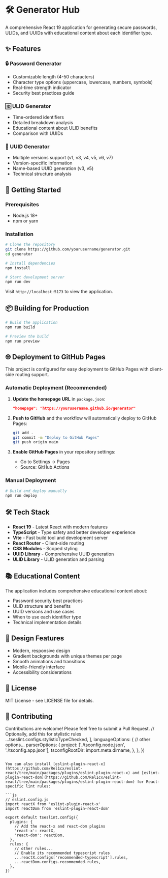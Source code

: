 # 🛠️ Generator Hub

A comprehensive React 19 application for generating secure passwords, ULIDs, and UUIDs with educational content about each identifier type.

## ✨ Features

### 🔒 Password Generator
- Customizable length (4-50 characters)
- Character type options (uppercase, lowercase, numbers, symbols)
- Real-time strength indicator
- Security best practices guide

### 🆔 ULID Generator
- Time-ordered identifiers
- Detailed breakdown analysis
- Educational content about ULID benefits
- Comparison with UUIDs

### 🔑 UUID Generator
- Multiple versions support (v1, v3, v4, v5, v6, v7)
- Version-specific information
- Name-based UUID generation (v3, v5)
- Technical structure analysis

## 🚀 Getting Started

### Prerequisites
- Node.js 18+ 
- npm or yarn

### Installation

```bash
# Clone the repository
git clone https://github.com/yourusername/generator.git
cd generator

# Install dependencies
npm install

# Start development server
npm run dev
```

Visit `http://localhost:5173` to view the application.

## 📦 Building for Production

```bash
# Build the application
npm run build

# Preview the build
npm run preview
```

## 🌐 Deployment to GitHub Pages

This project is configured for easy deployment to GitHub Pages with client-side routing support.

### Automatic Deployment (Recommended)

1. **Update the homepage URL** in `package.json`:
   ```json
   "homepage": "https://yourusername.github.io/generator"
   ```

2. **Push to GitHub** and the workflow will automatically deploy to GitHub Pages:
   ```bash
   git add .
   git commit -m "Deploy to GitHub Pages"
   git push origin main
   ```

3. **Enable GitHub Pages** in your repository settings:
   - Go to Settings → Pages
   - Source: GitHub Actions

### Manual Deployment

```bash
# Build and deploy manually
npm run deploy
```

## 🛠️ Tech Stack

- **React 19** - Latest React with modern features
- **TypeScript** - Type safety and better developer experience
- **Vite** - Fast build tool and development server
- **React Router** - Client-side routing
- **CSS Modules** - Scoped styling
- **UUID Library** - Comprehensive UUID generation
- **ULID Library** - ULID generation and parsing

## 📚 Educational Content

The application includes comprehensive educational content about:
- Password security best practices
- ULID structure and benefits
- UUID versions and use cases
- When to use each identifier type
- Technical implementation details

## 🎨 Design Features

- Modern, responsive design
- Gradient backgrounds with unique themes per page
- Smooth animations and transitions
- Mobile-friendly interface
- Accessibility considerations

## 📄 License

MIT License - see LICENSE file for details.

## 🤝 Contributing

Contributions are welcome! Please feel free to submit a Pull Request.
    // Optionally, add this for stylistic rules
    ...tseslint.configs.stylisticTypeChecked,
  ],
  languageOptions: {
    // other options...
    parserOptions: {
      project: ['./tsconfig.node.json', './tsconfig.app.json'],
      tsconfigRootDir: import.meta.dirname,
    },
  },
})
```

You can also install [eslint-plugin-react-x](https://github.com/Rel1cx/eslint-react/tree/main/packages/plugins/eslint-plugin-react-x) and [eslint-plugin-react-dom](https://github.com/Rel1cx/eslint-react/tree/main/packages/plugins/eslint-plugin-react-dom) for React-specific lint rules:

```js
// eslint.config.js
import reactX from 'eslint-plugin-react-x'
import reactDom from 'eslint-plugin-react-dom'

export default tseslint.config({
  plugins: {
    // Add the react-x and react-dom plugins
    'react-x': reactX,
    'react-dom': reactDom,
  },
  rules: {
    // other rules...
    // Enable its recommended typescript rules
    ...reactX.configs['recommended-typescript'].rules,
    ...reactDom.configs.recommended.rules,
  },
})
```
